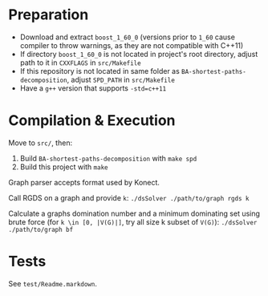 # Preparation
- Download and extract `boost_1_60_0` (versions prior to `1_60` cause compiler
  to throw warnings, as they are not compatible with C++11)
- If directory `boost_1_60_0` is not located in project's root directory, adjust
  path to it in `CXXFLAGS` in `src/Makefile`
- If this repository is not located in same folder as
  `BA-shortest-paths-decomposition`, adjust `SPD_PATH` in `src/Makefile`
- Have a `g++` version that supports `-std=c++11`

# Compilation & Execution
Move to `src/`, then:

1. Build `BA-shortest-paths-decomposition` with `make spd`
2. Build this project with `make`

Graph parser accepts format used by Konect.

Call RGDS on a graph and provide `k`:
    `./dsSolver ./path/to/graph rgds k`

Calculate a graphs domination number and a minimum dominating set using brute
force (for `k \in [0, |V(G)|]`, try all size k subset of `V(G)`):
    `./dsSolver ./path/to/graph bf`

# Tests
See `test/Readme.markdown`.
